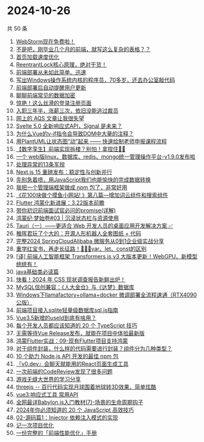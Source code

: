 # 2024-10-26

共 50 条

<!-- BEGIN JUEJIN -->
<!-- 最后更新时间 2024-10-26 00:18:19 +0800 -->
1. [WebStorm现在免费啦！](https://juejin.cn/post/7429381641700048923)
1. [不是吧，刚毕业几个月的前端，就写这么复杂的表格？？](https://juejin.cn/post/7428980575821234230)
1. [首页加载速度优化](https://juejin.cn/post/7428130267556511744)
1. [ReentrantLock核心原理，绝对干货！](https://juejin.cn/post/7428778584884215818)
1. [前端部署从未如此简单、迅速](https://juejin.cn/post/7428404247262068773)
1. [写出Windows操作系统内核的程序员，70多岁，还去办公室敲代码](https://juejin.cn/post/7428629095267631115)
1. [前端部署后自动提醒用户更新](https://juejin.cn/post/7428793777984208896)
1. [聊聊前端常见的数据加密](https://juejin.cn/post/7428612258726674467)
1. [惊艳！这么丝滑的登录注册页面](https://juejin.cn/post/7429393194482483235)
1. [入职三年半，涨薪三次，依旧没能逃过裁员](https://juejin.cn/post/7429626822868336649)
1. [网上的 AQS 文章让我很失望](https://juejin.cn/post/7428927105612185627)
1. [Svelte 5.0 全新响应式API，Signal 是未来？](https://juejin.cn/post/7429151185884987430)
1. [为什么Vue的v-if指令会导致DOM中大量的<!-- v-if -->注释？](https://juejin.cn/post/7429361742713126949)
1. [用PlantUML让状态图“动”起来 —— 快速绘制老师申报课程流程](https://juejin.cn/post/7429612898833219638)
1. [【数字孪生】前端实现拆楼？别怕！拿捏住🤏🏻](https://juejin.cn/post/7428889519918333971)
1. [一个 web版linux、数据库、redis、mongo统一管理操作平台-v1.9.0发布啦](https://juejin.cn/post/7428873096533180453)
1. [处理异常的13条军规](https://juejin.cn/post/7429267019445387276)
1. [Next.js 15 重磅发布：稳定性与创新并行](https://juejin.cn/post/7428754978153725967)
1. [先别急着喷，用JavaScript我们也能愉快的完成数据转换](https://juejin.cn/post/7428993324956663846)
1. [我把一个管理端框架做成 npm 包了，非常好用](https://juejin.cn/post/7428619756934856754)
1. [《花100块做个摸鱼小网站! 》第八篇—增加词云组件和搜索组件](https://juejin.cn/post/7428130267556937728)
1. [Flutter 鸿蒙化新进展：3.22版本前瞻](https://juejin.cn/post/7428824471946002470)
1. [带你初识前端面试官必问的promise(详解)](https://juejin.cn/post/7428890591809126426)
1. [鸿蒙纪·梦始卷#03 | 沉浸状态栏与资源使用](https://juejin.cn/post/7428827247551512611)
1. [Tauri（一）——更适合 Web 开发人员的桌面应用开发解决方案 ✅](https://juejin.cn/post/7429230912292585513)
1. [稚晖君玩了个大的：开源人形机器人全套图纸 + 代码](https://juejin.cn/post/7429267719076282422)
1. [完整2024 SpringCloudAlibaba 微服务从0到1企业级实战分享](https://juejin.cn/post/7428784351762563106)
1. [重学红宝书，再走长征路！🚀🚀🚀var、let、const的区别](https://juejin.cn/post/7428972999540375588)
1. [[译] 前端人工智能框架 Transformers.js v3 大版本更新！WebGPU、新模型统统有！](https://juejin.cn/post/7428880425534586890)
1. [java基础类必读篇](https://juejin.cn/post/7429373097238888485)
1. [快看！2024 年 CSS 现状调查报告新鲜出炉！](https://juejin.cn/post/7428853569703624714)
1. [MySQL信创兼容：《人大金仓》与《达梦》数据库](https://juejin.cn/post/7428128754570919975)
1. [Windows下llamafactory+ollama+docker 微调部署全流程速通（RTX4090公版）](https://juejin.cn/post/7429553580569870387)
1. [前端项目接入sqlite轻量级数据库sql.js指南](https://juejin.cn/post/7428797031777075241)
1. [Vue3.5新增的useId到底有啥用？](https://juejin.cn/post/7429411484307161127)
1. [每个开发人员都应该知道的 20 个 TypeScript 技巧](https://juejin.cn/post/7429384221670735881)
1. [无需等待Vue Release发布，就能在项目中体验最新版](https://juejin.cn/post/7428995871780192294)
1. [鸿蒙Flutter实战：09-现有Flutter项目支持鸿蒙](https://juejin.cn/post/7428875880256274444)
1. [ 对于组件封装，什么样的代码需要进行封装？组件分为几种类型？](https://juejin.cn/post/7428791994250149915)
1. [10 个助力 Node.js API 开发的最佳 npm 包](https://juejin.cn/post/7428609268640645158)
1. [『v0.dev』会聊天就能用的React页面生成工具](https://juejin.cn/post/7429001991126974504)
1. [一次前端的CodeReview发现了很多问题](https://juejin.cn/post/7428762835397836863)
1. [游戏无缝大世界的学习分享](https://juejin.cn/post/7429306052069326848)
1. [threejs -- 百行代码实现月球围着地球转3D效果，简单炫酷](https://juejin.cn/post/7429203356500394034)
1. [vue3:响应式工具 常用API](https://juejin.cn/post/7428831282888228902)
1. [全网最详Babylon.js入门教材(7)-场景的生命周期钩子](https://juejin.cn/post/7428032840288354344)
1. [2024年你必须知道的 20 个 JavaScript 高效技巧](https://juejin.cn/post/7429159143581794341)
1. [02-源码篇1：Injector 依赖注入模式的实现](https://juejin.cn/post/7429243880883322930)
1. [记一次项目优化](https://juejin.cn/post/7429215458120695848)
1. [一份完整的「前端性能优化」手册](https://juejin.cn/post/7429128606749949978)
<!-- END JUEJIN -->